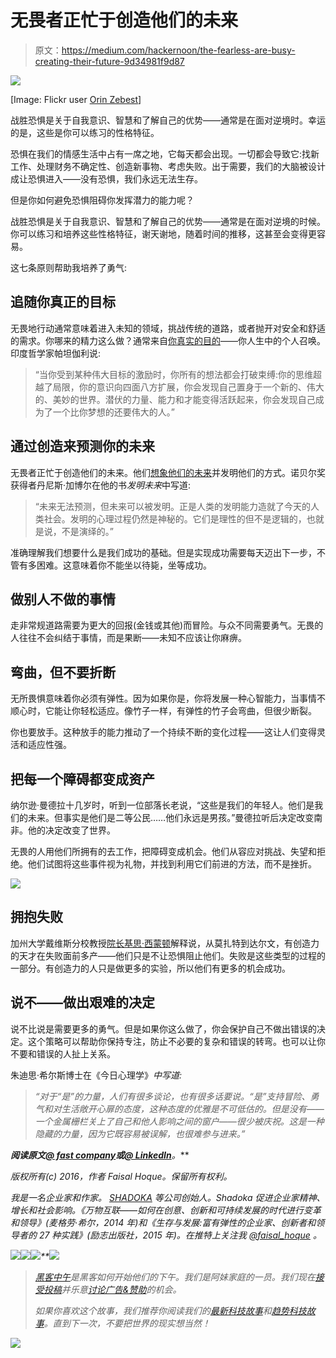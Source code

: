 # 无畏者正忙于创造他们的未来

> 原文：<https://medium.com/hackernoon/the-fearless-are-busy-creating-their-future-9d34981f9d87>

![](img/3d199e3846b47e5305d251a4ff9c714a.png)

[Image: Flickr user [Orin Zebest](https://www.flickr.com/photos/orinrobertjohn/6173500807)]

战胜恐惧是关于自我意识、智慧和了解自己的优势——通常是在面对逆境时。幸运的是，这些是你可以练习的性格特征。

恐惧在我们的情感生活中占有一席之地，它每天都会出现。一切都会导致它:找新工作、处理财务不确定性、创造新事物、考虑失败。出于需要，我们的大脑被设计成让恐惧进入——没有恐惧，我们永远无法生存。

但是你如何避免恐惧阻碍你发挥潜力的能力呢？

战胜恐惧是关于自我意识、智慧和了解自己的优势——通常是在面对逆境的时候。你可以练习和培养这些性格特征，谢天谢地，随着时间的推移，这甚至会变得更容易。

这七条原则帮助我培养了勇气:

## 追随你真正的目标

无畏地行动通常意味着进入未知的领域，挑战传统的道路，或者抛开对安全和舒适的需求。你哪来的精力这么做？通常来自[你真实的目的](http://www.fastcompany.com/3004785/self-improvement-strategies-becoming-more-authentic-leader)——你人生中的个人召唤。印度哲学家帕坦伽利说:

> “当你受到某种伟大目标的激励时，你所有的想法都会打破束缚:你的思维超越了局限，你的意识向四面八方扩展，你会发现自己置身于一个新的、伟大的、美妙的世界。潜伏的力量、能力和才能变得活跃起来，你会发现自己成为了一个比你梦想的还要伟大的人。”

## 通过创造来预测你的未来

无畏者正忙于创造他们的未来。他们[想象他们的未来](http://www.fastcompany.com/3009902/creative-conversations/how-da-vinci-like-thinking-helps-you-imagine-future-success)并发明他们的方式。诺贝尔奖获得者丹尼斯·加博尔在他的书*发明未来*中写道:

> “未来无法预测，但未来可以被发明。正是人类的发明能力造就了今天的人类社会。发明的心理过程仍然是神秘的。它们是理性的但不是逻辑的，也就是说，不是演绎的。”

准确理解我们想要什么是我们成功的基础。但是实现成功需要每天迈出下一步，不管有多困难。这意味着你不能坐以待毙，坐等成功。

## 做别人不做的事情

走非常规道路需要为更大的回报(金钱或其他)而冒险。与众不同需要勇气。无畏的人往往不会纠结于事情，而是果断——未知不应该让你麻痹。

## 弯曲，但不要折断

无所畏惧意味着你必须有弹性。因为如果你是，你将发展一种心智能力，当事情不顺心时，它能让你轻松适应。像竹子一样，有弹性的竹子会弯曲，但很少断裂。

你也要放手。这种放手的能力推动了一个持续不断的变化过程——这让人们变得灵活和适应性强。

## 把每一个障碍都变成资产

纳尔逊·曼德拉十几岁时，听到一位部落长老说，“这些是我们的年轻人。他们是我们的未来。但事实是他们是二等公民……他们永远是男孩。”曼德拉听后决定改变南非。他的决定改变了世界。

无畏的人用他们所拥有的去工作，把障碍变成机会。他们从容应对挑战、失望和拒绝。他们试图将这些事件视为礼物，并找到利用它们前进的方法，而不是挫折。

![](img/2e91d8ca9df0c6da7857bc75683b1fad.png)

## 拥抱失败

加州大学戴维斯分校教授[院长基思·西蒙顿](http://psychology.ucdavis.edu/faculty_sites/simonton/)解释说，从莫扎特到达尔文，有创造力的天才在失败面前多产——他们只是不让恐惧阻止他们。失败是这些类型的过程的一部分。有创造力的人只是做更多的实验，所以他们有更多的机会成功。

## 说不——做出艰难的决定

说不比说是需要更多的勇气。但是如果你这么做了，你会保护自己不做出错误的决定。这个策略可以帮助你保持专注，防止不必要的复杂和错误的转弯。也可以让你不要和错误的人扯上关系。

朱迪思·希尔斯博士在《今日心理学》[](http://www.psychologytoday.com/articles/201310/the-power-no)*中写道:*

> *“对于“是”的力量，人们有很多谈论，也有很多话要说。“是”支持冒险、勇气和对生活敞开心扉的态度，这种态度的优雅是不可低估的。但是没有——一个金属栅栏关上了自己和他人影响之间的窗户——很少被庆祝。这是一种隐藏的力量，因为它既容易被误解，也很难参与进来。”*

***阅读原文**[***@ fast company***](http://www.fastcompany.com/3029063/7-ways-build-your-courage-against-impossible-odds)**或**[***@ LinkedIn***](https://www.linkedin.com/pulse/fearless-busy-creating-future-faisal-hoque-1?trk=prof-post)**。***

*版权所有(c) 2016，作者 Faisal Hoque。保留所有权利。*

*我是一名企业家和作家。 [SHADOKA](http://shadoka.com/) 等公司创始人。Shadoka 促进企业家精神、增长和社会影响。《万物互联——如何在创意、创新和可持续发展的时代进行变革和领导》(麦格劳·希尔，2014 年)和《生存与发展:富有弹性的企业家、创新者和领导者的 27 种实践》(励志出版社，2015 年)。在推特上关注我 [@faisal_hoque](https://twitter.com/faisal_hoque) 。*

*![](img/4475b0fc41791e31bb39293d725969db.png)**[![](img/50ef4044ecd4e250b5d50f368b775d38.png)](http://bit.ly/HackernoonFB)**[![](img/979d9a46439d5aebbdcdca574e21dc81.png)](https://goo.gl/k7XYbx)**[![](img/2930ba6bd2c12218fdbbf7e02c8746ff.png)](https://goo.gl/4ofytp)*

> *[黑客中午](http://bit.ly/Hackernoon)是黑客如何开始他们的下午。我们是阿妹家庭的一员。我们现在[接受投稿](http://bit.ly/hackernoonsubmission)并乐意[讨论广告&赞助](mailto:partners@amipublications.com)的机会。*
> 
> *如果你喜欢这个故事，我们推荐你阅读我们的[最新科技故事](http://bit.ly/hackernoonlatestt)和[趋势科技故事](https://hackernoon.com/trending)。直到下一次，不要把世界的现实想当然！*

*[![](img/be0ca55ba73a573dce11effb2ee80d56.png)](https://goo.gl/Ahtev1)*